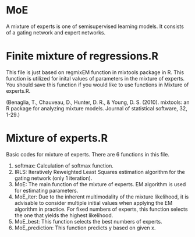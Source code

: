 # MoE
A mixture of experts is one of semisupervised learning models. 
It consists of a gating network and expert networks.  

# Finite mixture of regressions.R
This file is just based on regmixEM function in mixtools package in R. 
This function is utilized for inital values of parameters in the mixture of experts. 
You should save this function if you would like to use functions in Mixture of experts.R.

(Benaglia, T., Chauveau, D., Hunter, D. R., & Young, D. S. (2010). mixtools: an R package for analyzing mixture models. Journal of statistical software, 32, 1-29.)

# Mixture of experts.R 
Basic codes for mixture of experts. 
There are 6 functions in this file. 
1. softmax: Calculation of softmax function.
2. IRLS: Iteratively Reweighted Least Squares estimation algorithm for the gating network (only 1 iteration).
3. MoE: The main function of the mixture of experts. EM algorithm is used for estimating parameters. 
4. MoE_iter: Due to the inherent multimodality of the mixture likelihood, it is advisable to consider
multiple initial values when applying the EM algorithm in practice. For fixed numbers of experts, this function selects the one that yields the highest likelihood.
5. MoE_best: This function selects the best numbers of experts. 
6. MoE_prediction: This function predicts y based on given x. 

